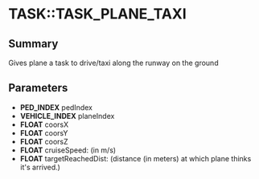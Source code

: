 # TASK::TASK_PLANE_TAXI

## Summary
Gives plane a task to drive/taxi along the runway on the ground

## Parameters
* **PED_INDEX** pedIndex
* **VEHICLE_INDEX** planeIndex
* **FLOAT** coorsX
* **FLOAT** coorsY
* **FLOAT** coorsZ
* **FLOAT** cruiseSpeed: (in m/s)
* **FLOAT** targetReachedDist: (distance (in meters) at which plane thinks it's arrived.)